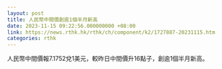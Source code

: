 ```yaml
---
layout: post
title: 人民幣中間價創逾1個半月新高
date: 2023-11-15 09:22:56.000000000 +08:00
link: https://news.rthk.hk/rthk/ch/component/k2/1727887-20231115.htm
categories: rthk
---
```


人民幣中間價報7.1752兌1美元，較昨日中間價升16點子，創逾1個半月新高。
